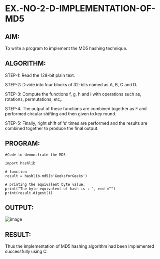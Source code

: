 # EX.-NO-2-D-IMPLEMENTATION-OF-MD5

## AIM:
  To write a program to implement the MD5 hashing technique.
## ALGORITHM:
  
  STEP-1: Read the 128-bit plain text.
  
  STEP-2: Divide into four blocks of 32-bits named as A, B, C and D.
  
  STEP-3: Compute the functions f, g, h and i with operations such as, rotations, permutations, etc,.
  
  STEP-4: The output of these functions are combined together as F and performed circular shifting and then given to key round.
  
  STEP-5: Finally, right shift of ‘s’ times are performed and the results are combined together to produce the final output.
## PROGRAM:
```
#Code to demonstrate the MD5

import hashlib

# function 
result = hashlib.md5(b'GeeksforGeeks')

# printing the equivalent byte value.
print("The byte equivalent of hash is : ", end ="")
print(result.digest())
```

## OUTPUT:
![image](https://github.com/user-attachments/assets/f242fa9c-f688-408f-906f-6cd1483cafc5)

## RESULT:
  Thus the implementation of MD5 hashing algorithm had been implemented successfully using C.
